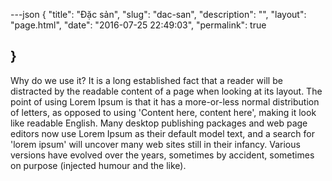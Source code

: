 ---json
{
    "title": "Đặc sản",
    "slug": "dac-san",
    "description": "",
    "layout": "page.html",
    "date": "2016-07-25 22:49:03",
     "permalink": true
    
}
---
Why do we use it?
It is a long established fact that a reader will be distracted by the readable content of a page when looking at its layout. The point of using Lorem Ipsum is that it has a more-or-less normal distribution of letters, as opposed to using 'Content here, content here', making it look like readable English. Many desktop publishing packages and web page editors now use Lorem Ipsum as their default model text, and a search for 'lorem ipsum' will uncover many web sites still in their infancy. Various versions have evolved over the years, sometimes by accident, sometimes on purpose (injected humour and the like).
